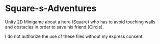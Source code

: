# Square-s-Adventures
Unity 2D Minigame about a hero (Square) who has to avoid touching walls and obstacles in order to save his friend (Circle).

I do not authorize the use of these files without my express consent.
